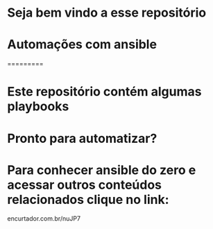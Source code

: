 # Seja bem vindo a esse repositório

# Automações com ansible

=========

# Este repositório contém algumas playbooks 

# Pronto para automatizar?

# Para conhecer ansible do zero e acessar outros conteúdos relacionados clique no link:
encurtador.com.br/nuJP7
